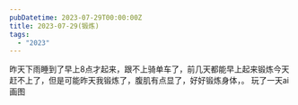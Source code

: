 ```yaml
---
pubDatetime: 2023-07-29T00:00:00Z
title: 2023-07-29(锻炼)
tags:
  - "2023"
---
```


昨天下雨睡到了早上8点才起来，跟不上骑单车了，前几天都能早上起来锻炼今天赶不上了，但是可能昨天我锻炼了，腹肌有点显了，好好锻炼身体，。  玩了一天ai画图
